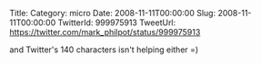 Title: 
Category: micro
Date: 2008-11-11T00:00:00
Slug: 2008-11-11T00:00:00
TwitterId: 999975913
TweetUrl: https://twitter.com/mark_philpot/status/999975913

and Twitter's 140 characters isn't helping either =)